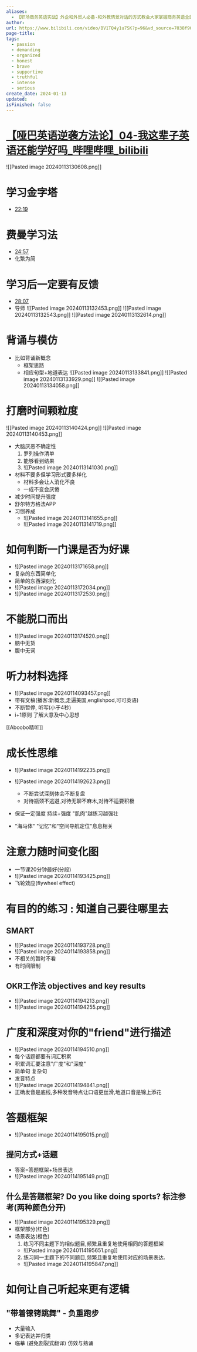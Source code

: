 ```yaml
---
aliases:
  - 【职场商务英语实战】外企和外贸人必备-和外教情景对话的方式教会大家掌握商务英语全部板块
author: 
url: https://www.bilibili.com/video/BV1TQ4y1u7SK?p=96&vd_source=7038f96b6bb3b14743531b102b109c43
page-title: 
tags:
  - passion
  - demanding
  - organized
  - honest
  - brave
  - supportive
  - truthful
  - intense
  - serious
create_date: 2024-01-13
updated: 
isFinished: false
---
```

# [【哑巴英语逆袭方法论】04-我这辈子英语还能学好吗_哔哩哔哩_bilibili](https://www.bilibili.com/video/BV1TQ4y1u7SK?p=96&vd_source=7038f96b6bb3b14743531b102b109c43)
![[Pasted image 20240113130608.png]]

# 学习金字塔

- [22:19](https://www.bilibili.com/video/BV1TQ4y1u7SK?p=96&vd_source=7038f96b6bb3b14743531b102b109c43#t=1339.384824)
# 费曼学习法
- [24:57](https://www.bilibili.com/video/BV1TQ4y1u7SK?p=96&vd_source=7038f96b6bb3b14743531b102b109c43#t=1497.034282)
- 化繁为简
# 学习后一定要有反馈
- [28:07](https://www.bilibili.com/video/BV1TQ4y1u7SK?p=96&vd_source=7038f96b6bb3b14743531b102b109c43#t=1687.148602)
- 导师
 ![[Pasted image 20240113132453.png]]
![[Pasted image 20240113132543.png]]
![[Pasted image 20240113132614.png]]
# 背诵与模仿
- 比如背诵新概念
	- 框架思路
	- 相应句型+地道表达
![[Pasted image 20240113133841.png]]
![[Pasted image 20240113133929.png]]
![[Pasted image 20240113134058.png]]
# 打磨时间颗粒度
![[Pasted image 20240113140424.png]]
![[Pasted image 20240113140453.png]]
- 大脑厌恶不确定性
	1. 罗列操作清单
	2. 能够看到结果
	3. ![[Pasted image 20240113141030.png]]
- 材料不要多但学习形式要多样化
	- 材料多会让人消化不良
	- 一成不变会厌倦
- 减少时间提升强度
- 舒尔特方格法APP 
- 习惯养成
	- ![[Pasted image 20240113141655.png]]
	- ![[Pasted image 20240113141719.png]]
# 如何判断一门课是否为好课
- ![[Pasted image 20240113171658.png]]
- 复杂的东西简单化
- 简单的东西深刻化
- ![[Pasted image 20240113172034.png]]
- ![[Pasted image 20240113172530.png]]
# 不能脱口而出
- ![[Pasted image 20240113174520.png]]
- 脑中无货
- 腹中无词
# 听力材料选择
- ![[Pasted image 20240114093457.png]]
- 带有文稿(播客:新概念,走遍美国,englishpod,可可英语)
- 不断暂停, 听写(小于4秒)
- i+1原则 了解大意及中心思想

[[Aboobo精听]]

# 成长性思维
- ![[Pasted image 20240114192235.png]]

- ![[Pasted image 20240114192623.png]]
	- 不断尝试深刻体会不断复盘
	- 对待瓶颈不逃避,对待无聊不麻木,对待不适要积极
- 保证一定强度  持续+强度  "肌肉"越练习越强壮
- "海马体"  "记忆"和"空间导航定位"息息相关
# 注意力随时间变化图

- 一节课20分钟最好(分段)
- ![[Pasted image 20240114193425.png]]
- 飞轮效应(flywheel effect)

# 有目的的练习 : 知道自己要往哪里去
## SMART

- ![[Pasted image 20240114193728.png]]
- ![[Pasted image 20240114193858.png]]
- 不相关的暂时不看
- 有时间限制
## OKR工作法 objectives and key results

- ![[Pasted image 20240114194213.png]]
- ![[Pasted image 20240114194255.png]]
# 广度和深度对你的"friend"进行描述
- ![[Pasted image 20240114194510.png]]
- 每个话题都要有词汇积累
- 积累词汇要注意"广度"和"深度"
-  简单句 复杂句
- 发音特点
- ![[Pasted image 20240114194841.png]]
- 正确发音是底线,多种发音特点让口语更丝滑,地道口音是锦上添花

# 答题框架
- ![[Pasted image 20240114195015.png]]
## 提问方式+话题
- 答案=答题框架+场景表达
- ![[Pasted image 20240114195149.png]]
## 什么是答题框架? Do you like doing sports?  标注参考(两种颜色分开)
- ![[Pasted image 20240114195329.png]]
- 框架部分(红色)
- 场景表达(橙色)
	1. 练习不同主题下的相似题目,频繁且重复地使用相同的答题框架
	- ![[Pasted image 20240114195651.png]]
	2. 练习同一主题下的不同题目,频繁且重复地使用对应的场景表达. 
	- ![[Pasted image 20240114195847.png]]
# 如何让自己听起来更有逻辑
## "带着镣铐跳舞" - 负重跑步
-  大量输入
- 多记表达并归类
- 临摹 (避免割裂式翻译)  仿效与熟诵


